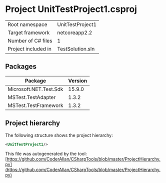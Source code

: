 # Project UnitTestProject1.csproj

| | |
|-|-|
|Root namespace|UnitTestProject1|
|Target framework| netcoreapp2.2|
|Number of C# files|1|
|Project included in|TestSolution.sln|

## Packages

|Package|Version|
|-|-|
|Microsoft.NET.Test.Sdk|15.9.0|
|MSTest.TestAdapter|1.3.2|
|MSTest.TestFramework|1.3.2|

## Project hierarchy

The following structure shows the project hierarchy:

```xml
<UnitTestProject1/>
```

This file was autogenerated by the tool: [https://github.com/CoderAllan/CSharpTools/blob/master/ProjectHierarchy.py](https://github.com/CoderAllan/CSharpTools/blob/master/ProjectHierarchy.py)